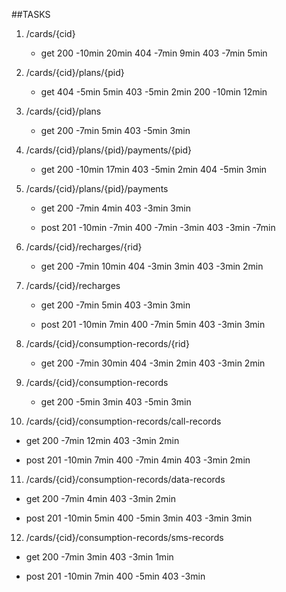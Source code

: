 ##TASKS

1. /cards/{cid} 
   - get 
     200 -10min 20min
     404 -7min 9min
     403 -7min 5min
                    
2. /cards/{cid}/plans/{pid} 
   - get 
     404 -5min 5min
     403 -5min 2min
     200 -10min 12min
                                
3. /cards/{cid}/plans 
   - get
     200 -7min 5min
     403 -5min 3min

4. /cards/{cid}/plans/{pid}/payments/{pid}
   - get 
     200 -10min 17min
     403 -5min 2min
     404 -5min 3min

5. /cards/{cid}/plans/{pid}/payments 
   - get
     200 -7min 4min
     403 -3min 3min
     
   - post 
     201 -10min -7min
     400 -7min -3min
     403 -3min -7min

6. /cards/{cid}/recharges/{rid}
   - get 
     200 -7min 10min
     404 -3min 3min
     403 -3min 2min

7. /cards/{cid}/recharges
   - get
     200 -7min 5min
     403 -3min 3min
     
   - post 
     201 -10min 7min
     400 -7min 5min
     403 -3min 3min

8. /cards/{cid}/consumption-records/{rid}
   - get 
     200 -7min 30min
     404 -3min 2min
     403 -3min 2min

9. /cards/{cid}/consumption-records
   - get
     200 -5min 3min
     403 -5min 3min

10. /cards/{cid}/consumption-records/call-records
   - get
     200 -7min 12min
     403 -3min 2min
     
   - post 
     201 -10min 7min
     400 -7min 4min
     403 -3min 2min

11. /cards/{cid}/consumption-records/data-records
   - get
     200 -7min 4min
     403 -3min 2min
     
   - post 
     201 -10min 5min
     400 -5min 3min
     403 -3min 3min

12. /cards/{cid}/consumption-records/sms-records
   - get
     200 -7min 3min
     403 -3min 1min
     
   - post 
     201 -10min 7min 
     400 -5min
     403 -3min
                                